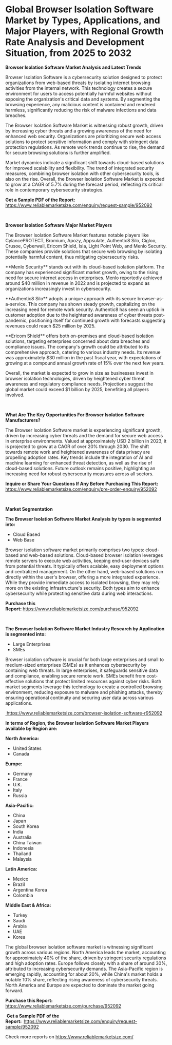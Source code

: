 <p><h1>Global Browser Isolation Software Market by Types, Applications, and Major Players, with Regional Growth Rate Analysis and Development Situation, from 2025 to 2032</h1></p><p><strong>Browser Isolation Software Market Analysis and Latest Trends</strong></p>
<p><p>Browser Isolation Software is a cybersecurity solution designed to protect organizations from web-based threats by isolating internet browsing activities from the internal network. This technology creates a secure environment for users to access potentially harmful websites without exposing the organization's critical data and systems. By segmenting the browsing experience, any malicious content is contained and rendered harmless, significantly reducing the risk of malware infections and data breaches.</p><p>The Browser Isolation Software Market is witnessing robust growth, driven by increasing cyber threats and a growing awareness of the need for enhanced web security. Organizations are prioritizing secure web access solutions to protect sensitive information and comply with stringent data protection regulations. As remote work trends continue to rise, the demand for secure browsing solutions is further amplified.</p><p>Market dynamics indicate a significant shift towards cloud-based solutions for improved scalability and flexibility. The trend of integrated security measures, combining browser isolation with other cybersecurity tools, is also on the rise. Overall, the Browser Isolation Software Market is expected to grow at a CAGR of 5.7% during the forecast period, reflecting its critical role in contemporary cybersecurity strategies.</p></p>
<p><strong>Get a Sample PDF of the Report:&nbsp;</strong> <a href="https://www.reliablemarketsize.com/enquiry/request-sample/952092?utm_campaign=2337&utm_medium=2&utm_source=Github&utm_content=ia&utm_term=06032025&utm_id=browser-isolation-software">https://www.reliablemarketsize.com/enquiry/request-sample/952092</a></p>
<p>&nbsp;</p>
<p><strong>Browser Isolation Software Major Market Players</strong></p>
<p><p>The Browser Isolation Software Market features notable players like CylancePROTECT, Bromium, Apozy, Appsulate, Authentic8 Silo, Cigloo, Crusoe, Cyberwall, Ericom Shield, Isla, Light Point Web, and Menlo Security. These companies provide solutions that secure web browsing by isolating potentially harmful content, thus mitigating cybersecurity risks.</p><p>**Menlo Security** stands out with its cloud-based isolation platform. The company has experienced significant market growth, owing to the rising need for secure internet access in enterprises. Menlo reportedly achieved around $40 million in revenue in 2022 and is projected to expand as organizations increasingly invest in cybersecurity.</p><p>**Authentic8 Silo** adopts a unique approach with its secure browser-as-a-service. This company has shown steady growth, capitalizing on the increasing need for remote work security. Authentic8 has seen an uptick in customer adoption due to the heightened awareness of cyber threats post-pandemic, positioning itself for continued growth with forecasts suggesting revenues could reach $25 million by 2025.</p><p>**Ericom Shield** offers both on-premises and cloud-based isolation solutions, targeting enterprises concerned about data breaches and compliance issues. The company's growth could be attributed to its comprehensive approach, catering to various industry needs. Its revenue was approximately $30 million in the past fiscal year, with expectations of growing at a compound annual growth rate of 15% over the next few years.</p><p>Overall, the market is expected to grow in size as businesses invest in browser isolation technologies, driven by heightened cyber threat awareness and regulatory compliance needs. Projections suggest the global market could exceed $1 billion by 2025, benefiting all players involved.</p></p>
<p>&nbsp;</p>
<p><strong>What Are The Key Opportunities For Browser Isolation Software Manufacturers?</strong></p>
<p><p>The Browser Isolation Software market is experiencing significant growth, driven by increasing cyber threats and the demand for secure web access in enterprise environments. Valued at approximately USD 2 billion in 2023, it is projected to grow at a CAGR of over 20% through 2030. The shift towards remote work and heightened awareness of data privacy are propelling adoption rates. Key trends include the integration of AI and machine learning for enhanced threat detection, as well as the rise of cloud-based solutions. Future outlook remains positive, highlighting an increasing need for robust cybersecurity measures across all sectors.</p></p>
<p><strong>Inquire or Share Your Questions If Any Before Purchasing This Report:</strong> <a href="https://www.reliablemarketsize.com/enquiry/pre-order-enquiry/952092?utm_campaign=2337&utm_medium=2&utm_source=Github&utm_content=ia&utm_term=06032025&utm_id=browser-isolation-software">https://www.reliablemarketsize.com/enquiry/pre-order-enquiry/952092</a></p>
<p>&nbsp;</p>
<p><strong>Market Segmentation</strong></p>
<p><strong>The Browser Isolation Software Market Analysis by types is segmented into:</strong></p>
<p><ul><li>Cloud Based</li><li>Web Base</li></ul></p>
<p><p>Browser isolation software market primarily comprises two types: cloud-based and web-based solutions. Cloud-based browser isolation leverages remote servers to execute web activities, keeping end-user devices safe from potential threats. It typically offers scalable, easy deployment options and centralized management. On the other hand, web-based solutions run directly within the user's browser, offering a more integrated experience. While they provide immediate access to isolated browsing, they may rely more on the existing infrastructure's security. Both types aim to enhance cybersecurity while protecting sensitive data during web interactions.</p></p>
<p><strong>Purchase this Report:&nbsp;</strong><a href="https://www.reliablemarketsize.com/purchase/952092?utm_campaign=2337&utm_medium=2&utm_source=Github&utm_content=ia&utm_term=06032025&utm_id=browser-isolation-software">https://www.reliablemarketsize.com/purchase/952092</a></p>
<p>&nbsp;</p>
<p><strong>The Browser Isolation Software Market Industry Research by Application is segmented into:</strong></p>
<p><ul><li>Large Enterprises</li><li>SMEs</li></ul></p>
<p><p>Browser isolation software is crucial for both large enterprises and small to medium-sized enterprises (SMEs) as it enhances cybersecurity by containing web threats. In large enterprises, it safeguards sensitive data and compliance, enabling secure remote work. SMEs benefit from cost-effective solutions that protect limited resources against cyber risks. Both market segments leverage this technology to create a controlled browsing environment, reducing exposure to malware and phishing attacks, thereby ensuring operational continuity and securing user data across various applications.</p></p>
<p><a href="https://www.reliablemarketsize.com/browser-isolation-software-r952092?utm_campaign=2337&utm_medium=2&utm_source=Github&utm_content=ia&utm_term=06032025&utm_id=browser-isolation-software">&nbsp;https://www.reliablemarketsize.com/browser-isolation-software-r952092</a></p>
<p><strong>In terms of Region, the Browser Isolation Software Market Players available by Region are:</strong></p>
<p>
    <p> <strong> North America: </strong>
        <ul>
            <li>United States</li>
            <li>Canada</li>
        </ul>
        </p> 
    <p> <strong> Europe: </strong>
        <ul>
            <li>Germany</li>
            <li>France</li>
            <li>U.K.</li>
            <li>Italy</li>
            <li>Russia</li>
        </ul>
        </p> 
    <p> <strong> Asia-Pacific: </strong>
        <ul>
            <li>China</li>
            <li>Japan</li>
            <li>South Korea</li>
            <li>India</li>
            <li>Australia</li>
            <li>China Taiwan</li>
            <li>Indonesia</li>
            <li>Thailand</li>
            <li>Malaysia</li>
        </ul>
        </p> 
    <p> <strong> Latin America: </strong>
        <ul>
            <li>Mexico</li>
            <li>Brazil</li>
            <li>Argentina Korea</li>
            <li>Colombia</li>
        </ul>
        </p> 
    <p> <strong> Middle East & Africa: </strong>
        <ul>
            <li>Turkey</li>
            <li>Saudi</li>
            <li>Arabia</li>
            <li>UAE</li>
            <li>Korea</li>
        </ul>
    </p>
    </p>
<p><p>The global browser isolation software market is witnessing significant growth across various regions. North America leads the market, accounting for approximately 40% of the share, driven by stringent security regulations and high adoption rates. Europe follows closely with a share of around 30%, attributed to increasing cybersecurity demands. The Asia-Pacific region is emerging rapidly, accounting for about 20%, while China's market holds a notable 10% share, reflecting rising awareness of cybersecurity threats. North America and Europe are expected to dominate the market going forward.</p></p>
<p><strong>Purchase this Report: </strong><a href="https://www.reliablemarketsize.com/purchase/952092?utm_campaign=2337&utm_medium=2&utm_source=Github&utm_content=ia&utm_term=06032025&utm_id=browser-isolation-software">https://www.reliablemarketsize.com/purchase/952092</a></p>
<p>&nbsp;<strong>Get a Sample PDF of the Report:&nbsp;&nbsp;</strong><a href="https://www.reliablemarketsize.com/enquiry/request-sample/952092?utm_campaign=2337&utm_medium=2&utm_source=Github&utm_content=ia&utm_term=06032025&utm_id=browser-isolation-software">https://www.reliablemarketsize.com/enquiry/request-sample/952092</a></p>
<p><strong></strong></p>
<p>Check more reports on <a href="https://www.reliablemarketsize.com/?utm_campaign=2337&utm_medium=2&utm_source=Github&utm_content=ia&utm_term=06032025&utm_id=browser-isolation-software">https://www.reliablemarketsize.com/</a></p>